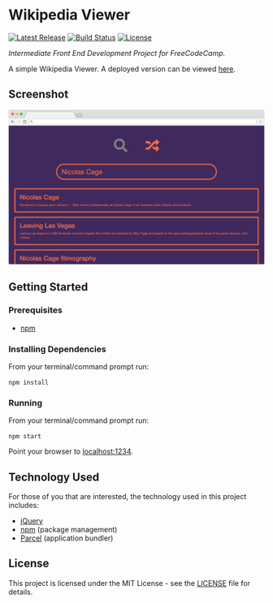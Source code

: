 # Wikipedia Viewer

[![Latest Release](https://img.shields.io/github/release/vanillaSlice/WikipediaViewer.svg)](https://github.com/vanillaSlice/WikipediaViewer/releases/latest)
[![Build Status](https://img.shields.io/travis/vanillaSlice/WikipediaViewer/master.svg)](https://travis-ci.org/vanillaSlice/WikipediaViewer)
[![License](https://img.shields.io/github/license/vanillaSlice/WikipediaViewer.svg)](LICENSE)

*Intermediate Front End Development Project for FreeCodeCamp.*

A simple Wikipedia Viewer. A deployed version can be viewed [here](https://wikipediaviewer.mikelowe.xyz/).

## Screenshot

![Screenshot](/images/screenshot-1.png)

## Getting Started

### Prerequisites

* [npm](https://www.npmjs.com/)

### Installing Dependencies

From your terminal/command prompt run:

```
npm install
```

### Running

From your terminal/command prompt run:

```
npm start
```

Point your browser to [localhost:1234](http://localhost:1234).

## Technology Used

For those of you that are interested, the technology used in this project includes:

* [jQuery](https://jquery.com/)
* [npm](https://www.npmjs.com/) (package management)
* [Parcel](https://parceljs.org/) (application bundler)

## License

This project is licensed under the MIT License - see the [LICENSE](LICENSE) file for details.
